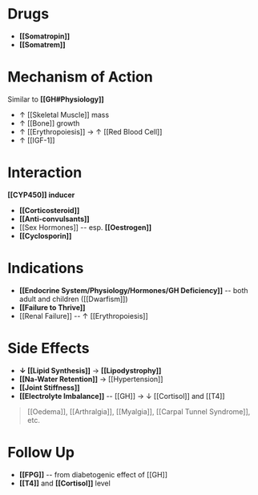 # Drugs
- **[[Somatropin]]**
- **[[Somatrem]]**

# Mechanism of Action
Similar to **[[GH#Physiology]]**
- ↑ [[Skeletal Muscle]] mass
- ↑ [[Bone]] growth
- ↑ [[Erythropoiesis]] → ↑ [[Red Blood Cell]]
- ↑ [[IGF-1]]

# Interaction
**[[CYP450]] inducer**
- **[[Corticosteroid]]**
- **[[Anti-convulsants]]**
- [[Sex Hormones]] -- esp. **[[Oestrogen]]**
- **[[Cyclosporin]]**

# Indications
- **[[Endocrine System/Physiology/Hormones/GH Deficiency]]** -- both adult and children ([[Dwarfism]])
- **[[Failure to Thrive]]**
- [[Renal Failure]] -- ↑ [[Erythropoiesis]]

# Side Effects
- **↓ [[Lipid Synthesis]]** → **[[Lipodystrophy]]**
- **[[Na-Water Retention]]** → [[Hypertension]]
- **[[Joint Stiffness]]**
- **[[Electrolyte Imbalance]]** -- [[GH]] → ↓ [[Cortisol]] and [[T4]]  
> [[Oedema]], [[Arthralgia]], [[Myalgia]], [[Carpal Tunnel Syndrome]], etc.

# Follow Up
- **[[FPG]]** -- from diabetogenic effect of [[GH]]
- **[[T4]]** and **[[Cortisol]]** level